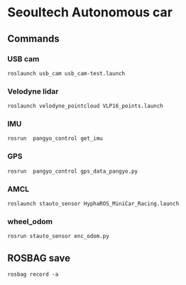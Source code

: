 # Seoultech Autonomous car

## Commands

### USB cam

``roslaunch usb_cam usb_cam-test.launch ``


### Velodyne lidar

``roslaunch velodyne_pointcloud VLP16_points.launch``


### IMU

``rosrun  pangyo_control get_imu 
``

### GPS

``rosrun  pangyo_control gps_data_pangyo.py 
``

### AMCL
``roslaunch stauto_sensor HyphaROS_MiniCar_Racing.launch``

### wheel_odom
``rosrun stauto_sensor enc_odom.py ``

## ROSBAG save

``rosbag record -a ``
